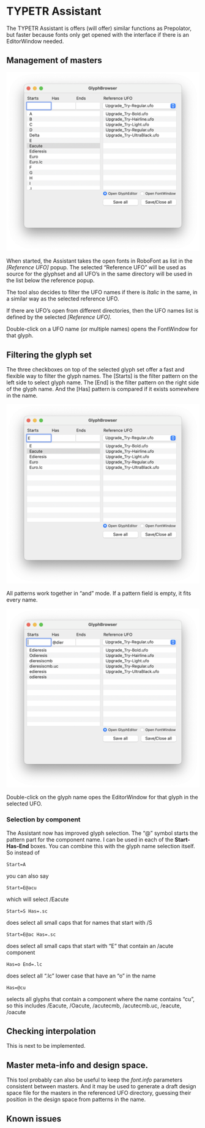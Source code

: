 # TYPETR Assistant

The TYPETR Assistant is offers (will offer) similar functions as Prepolator, but faster because fonts only get opened with the interface if there is an EditorWindow needed.

## Management of masters

![](images/GB01.png)

When started, the Assistant takes the open fonts in RoboFont as list in the *[Reference UFO]* popup. 
The selected “Reference UFO” will be used as source for the glyphset and all UFO’s in the same directory will be  used in the list below the reference popup. 

The tool also decides to filter the UFO names if there is *Italic* in the same, in a similar way as the selected reference UFO.

If there are UFO’s open from different directories, then the UFO names list is defined by the selected *[Reference UFO]*.

Double-click on a UFO name (or multiple names) opens the FontWindow for that glyph.

## Filtering the glyph set

The three checkboxes on top of the selected glyph set offer a fast and flexible way to filter the glyph names. The [Starts] is the filter pattern on the left side to select glyph name. The [End] is the filter pattern on the right side of the glyph name. And the [Has] pattern is compared if it exists somewhere in the name. 

![](images/GB-Efilter.png)

All patterns work together in “and” mode. If a pattern field is empty, it fits every name.
 
![](images/GB-dieresisFilter.png)

Double-click on the glyph name opes the EditorWindow for that glyph in the selected UFO.

### Selection by component

The Assistant now has improved glyph selection. 
The “@” symbol starts the pattern part for the component name. I can be used in each of the **Start-Has-End** boxes. You can combine this with the glyph name selection itself. So instead of 

	Start=A 
	
you can also say

	Start=E@acu 
	
which will select /Eacute

	Start=S Has=.sc 
	
does select all small caps that for names that start with /S

	Start=E@ac Has=.sc 
	
does select all small caps that start with “E” that contain an /acute component

	Has=o End=.lc
	
does select all “.lc” lower case that have an “o” in the name

	Has=@cu 
	
selects all glyphs that contain a component where the name contains “cu”, so this includes /Eacute, /Oacute, /acutecmb, /acutecmb.uc, /eacute, /oacute

## Checking interpolation

This is next to be implemented.

## Master meta-info and design space.

This tool probably can also be useful to keep the *font.info* parameters consistent between masters. And it may be used to generate a draft design space file for the masters in the referenced UFO directory, guessing their position in the design space from patterns in the name.

## Known issues
